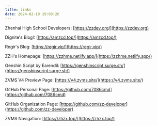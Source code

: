 ```yaml
---
title: links
date: 2024-02-10 19:00:26
---
```

Zhenhai High School Developers: [https://zzdev.org/](https://zzdev.org)

Dignite's Blog!: [https://amzcd.top/](https://amzcd.top/)

Regir's Blog: [https://regir.vip/](https://regir.vip/)

ZZH's Homepage: [https://zzhme.netlify.app/](https://zzhme.netlify.app/)

Genshin Script by Earendil: [https://genshinscript.surge.sh/](https://genshinscript.surge.sh/)

ZVMS V4 Preview Page: [https://v4.zvms.site/](https://v4.zvms.site/)

GitHub Personal Page: [https://github.com/7086cmd](https://github.com/7086cmd)

GitHub Organization Page: [https://github.com/zz-developer](https://github.com/zz-developer)

ZVMS Navigation: [https://zhzx.top/](https://zhzx.top/)